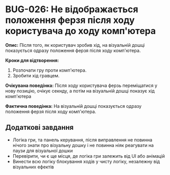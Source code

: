 # BUG-026: Не відображається положення ферзя після ходу користувача до ходу комп'ютера

**Опис:**
Після того, як користувач зробив хід, на візуальній дошці показується одразу положення ферзя після ходу комп'ютера.

**Кроки для відтворення:**
1. Розпочати гру проти комп'ютера.
2. Зробити хід гравцем.

**Очікувана поведінка:**
Після ходу користувача ферзь переміщатися у нову позицію, очікує секнду, а потім на візуальній дошці показує хід комп'ютера

**Фактична поведінка:**
На візуальній дошці показується одразу положення ферзя після ходу комп'ютера.

## Додаткові завдання
- Логіка гри, та панель керування, після виправлення не повинна нічого знати про візуальну дошку і не повинна ніяк реагувати на паузи для візуальної дошки
- Перевірити, чи є ще місця, де логіка гри залежить від UI або анімацій
- Винести всю логіку блокування ходів у чисту логіку, незалежну від візуальних ефектів 